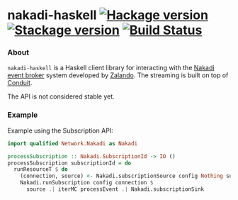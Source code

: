 # nakadi-haskell [![Hackage version](https://img.shields.io/hackage/v/nakadi-haskell.svg?label=Hackage)](https://hackage.haskell.org/package/nakadi-haskell) [![Stackage version](https://www.stackage.org/package/nakadi-haskell/badge/lts?label=Stackage)](https://www.stackage.org/package/nakadi-haskell) [![Build Status](https://travis-ci.org/mtesseract/nakadi-haskell.svg?branch=master)](https://travis-ci.org/mtesseract/nakadi-haskell)

### About

`nakadi-haskell` is a Haskell client library for interacting with the
[Nakadi event broker](https://zalando.github.io/nakadi/) system
developed by [Zalando](https://github.com/zalando). The streaming is
built on top of [Conduit](https://haskell-lang.org/library/conduit).

The API is not considered stable yet.

### Example

Example using the Subscription API:

```haskell
import qualified Network.Nakadi as Nakadi

processSubscription :: Nakadi.SubscriptionId -> IO ()
processSubscription subscriptionId = do
  runResourceT $ do
    (connection, source) <- Nakadi.subscriptionSource config Nothing subscriptionId
    Nakadi.runSubscription config connection $
      source .| iterMC processEvent .| Nakadi.subscriptionSink
```

